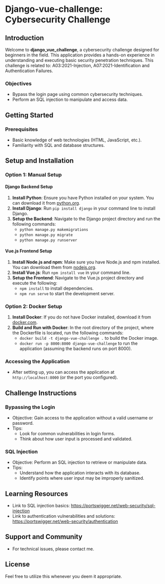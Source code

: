 # Django-vue-challenge: Cybersecurity Challenge

## Introduction
Welcome to **django_vue_challenge**, a cybersecurity challenge designed for beginners in the field. This application provides a hands-on experience in understanding and executing basic security penetration techniques. This challenge is related to: A03:2021-Injection, A07:2021-Identification and Authentication Failures.

### Objectives
- Bypass the login page using common cybersecurity techniques.
- Perform an SQL injection to manipulate and access data.

## Getting Started

### Prerequisites
- Basic knowledge of web technologies (HTML, JavaScript, etc.).
- Familiarity with SQL and database structures.

## Setup and Installation

### Option 1: Manual Setup

#### Django Backend Setup
1. **Install Python**: Ensure you have Python installed on your system. You can download it from [python.org](https://www.python.org/downloads/).
2. **Install Django**: Run `pip install django` in your command line to install Django.
3. **Setup the Backend**: Navigate to the Django project directory and run the following commands:
   - `python manage.py makemigrations`
   - `python manage.py migrate`
   - `python manage.py runserver`

#### Vue.js Frontend Setup
1. **Install Node.js and npm**: Make sure you have Node.js and npm installed. You can download them from [nodejs.org](https://nodejs.org/).
2. **Install Vue.js**: Run `npm install vue` in your command line.
3. **Setup the Frontend**: Navigate to the Vue.js project directory and execute the following:
   - `npm install` to install dependencies.
   - `npm run serve` to start the development server.

### Option 2: Docker Setup
1. **Install Docker**: If you do not have Docker installed, download it from [docker.com](https://www.docker.com/get-started).
2. **Build and Run with Docker**: In the root directory of the project, where the Dockerfile is located, run the following commands:
   - `docker build -t django-vue-challenge .` to build the Docker image.
   - `docker run -p 8000:8000 django-vue-challenge` to run the application (assuming the backend runs on port 8000).

### Accessing the Application
- After setting up, you can access the application at `http://localhost:8000` (or the port you configured).


## Challenge Instructions

### Bypassing the Login
- Objective: Gain access to the application without a valid username or password.
- Tips:
  - Look for common vulnerabilities in login forms.
  - Think about how user input is processed and validated.

### SQL Injection
- Objective: Perform an SQL injection to retrieve or manipulate data.
- Tips:
  - Understand how the application interacts with its database.
  - Identify points where user input may be improperly sanitized.

## Learning Resources
- Link to SQL injection basics: https://portswigger.net/web-security/sql-injection
- Link to authentication vulnerabilities and solutions: https://portswigger.net/web-security/authentication

## Support and Community
- For technical issues, please contact me.

## License
Feel free to utilize this whenever you deem it appropriate.
